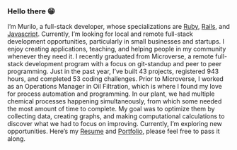 ### Hello there :grin:

I’m Murilo, a full-stack developer, whose specializations are [Ruby](https://www.ruby-lang.org/en/), [Rails](https://rubyonrails.org/), and [Javascript](https://www.javascript.com/). Currently, I’m looking for local and remote full-stack development opportunities, particularly in small businesses and startups. I enjoy creating applications, teaching, and helping people in my community whenever they need it. I recently graduated from Microverse, a remote full-stack development program with a focus on git-standup and peer to peer programming. Just in the past year, I’ve built 43 projects, registered 943 hours, and completed 53 coding challenges. Prior to Microverse, I worked as an Operations Manager in Oil Filtration, which is where I found my love for process automation and programming. In our plant, we had multiple chemical processes happening simultaneously, from which some needed the most amount of time to complete. My goal was to optimize them by collecting data, creating graphs, and making computational calculations to discover what we had to focus on improving. Currently, I’m exploring new opportunities. Here’s my [Resume](https://github.com/MuriloRoque/MuriloRoque/blob/master/Murilo%20Roque%20-%20Resume.pdf) and [Portfolio](https://www.muriloroque.com.br/), please feel free to pass it along. 
